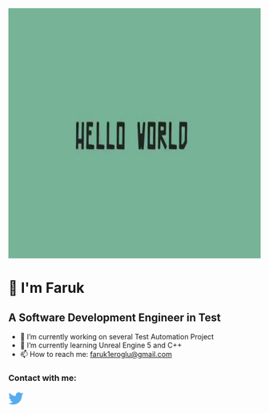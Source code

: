 

<img src="https://github.com/afse2/afse2/blob/main/hello_world.jpg" height="500" > 

# :vulcan_salute: I'm Faruk 
## A Software Development Engineer in Test


- 🔭 I’m currently working on several Test Automation Project
- 🌱 I’m currently learning Unreal Engine 5 and C++
- 📫 How to reach me: faruk1eroglu@gmail.com

### Contact with me:

<p align="left">
<a href="http://twitter.com/afse0" target="blank"><img align="center" src="https://github.com/afse2/afse2/blob/main/twitter%20(2).png" title = "Twitter" alt="" height="30" /></a>
